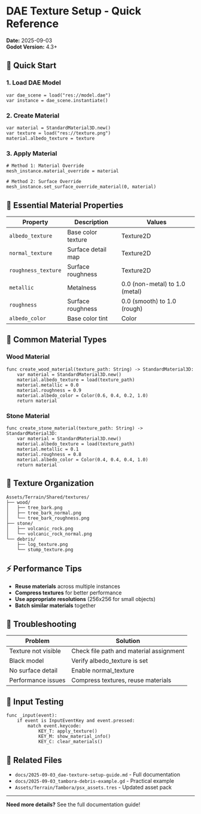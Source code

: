 # DAE Texture Setup - Quick Reference

**Date:** 2025-09-03  
**Godot Version:** 4.3+

## 🚀 Quick Start

### 1. Load DAE Model
```gdscript
var dae_scene = load("res://model.dae")
var instance = dae_scene.instantiate()
```

### 2. Create Material
```gdscript
var material = StandardMaterial3D.new()
var texture = load("res://texture.png")
material.albedo_texture = texture
```

### 3. Apply Material
```gdscript
# Method 1: Material Override
mesh_instance.material_override = material

# Method 2: Surface Override
mesh_instance.set_surface_override_material(0, material)
```

## 🎨 Essential Material Properties

| Property | Description | Values |
|----------|-------------|---------|
| `albedo_texture` | Base color texture | Texture2D |
| `normal_texture` | Surface detail map | Texture2D |
| `roughness_texture` | Surface roughness | Texture2D |
| `metallic` | Metalness | 0.0 (non-metal) to 1.0 (metal) |
| `roughness` | Surface roughness | 0.0 (smooth) to 1.0 (rough) |
| `albedo_color` | Base color tint | Color |

## 🔧 Common Material Types

### Wood Material
```gdscript
func create_wood_material(texture_path: String) -> StandardMaterial3D:
    var material = StandardMaterial3D.new()
    material.albedo_texture = load(texture_path)
    material.metallic = 0.0
    material.roughness = 0.9
    material.albedo_color = Color(0.6, 0.4, 0.2, 1.0)
    return material
```

### Stone Material
```gdscript
func create_stone_material(texture_path: String) -> StandardMaterial3D:
    var material = StandardMaterial3D.new()
    material.albedo_texture = load(texture_path)
    material.metallic = 0.1
    material.roughness = 0.8
    material.albedo_color = Color(0.4, 0.4, 0.4, 1.0)
    return material
```

## 📁 Texture Organization

```
Assets/Terrain/Shared/textures/
├── wood/
│   ├── tree_bark.png
│   ├── tree_bark_normal.png
│   └── tree_bark_roughness.png
├── stone/
│   ├── volcanic_rock.png
│   └── volcanic_rock_normal.png
└── debris/
    ├── log_texture.png
    └── stump_texture.png
```

## ⚡ Performance Tips

- **Reuse materials** across multiple instances
- **Compress textures** for better performance
- **Use appropriate resolutions** (256x256 for small objects)
- **Batch similar materials** together

## 🐛 Troubleshooting

| Problem | Solution |
|---------|----------|
| Texture not visible | Check file path and material assignment |
| Black model | Verify albedo_texture is set |
| No surface detail | Enable normal_texture |
| Performance issues | Compress textures, reuse materials |

## 📱 Input Testing

```gdscript
func _input(event):
    if event is InputEventKey and event.pressed:
        match event.keycode:
            KEY_T: apply_texture()
            KEY_M: show_material_info()
            KEY_C: clear_materials()
```

## 🔗 Related Files

- `docs/2025-09-03_dae-texture-setup-guide.md` - Full documentation
- `docs/2025-09-03_tambora-debris-example.gd` - Practical example
- `Assets/Terrain/Tambora/psx_assets.tres` - Updated asset pack

---

**Need more details?** See the full documentation guide!
